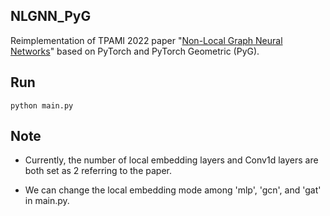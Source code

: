 ## NLGNN_PyG

Reimplementation of TPAMI 2022 paper "[Non-Local Graph Neural Networks](https://arxiv.org/abs/2005.14612l)" based on PyTorch and PyTorch Geometric (PyG).



## Run

```
python main.py
```



## Note

- Currently, the number of local embedding layers and Conv1d layers are both set as 2 referring to the paper.

- We can change the local embedding mode among 'mlp', 'gcn', and 'gat' in main.py.

  

